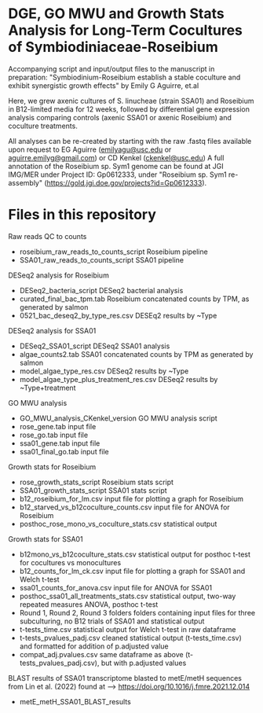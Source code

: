 # DGE, GO MWU and Growth Stats Analysis for Long-Term Cocultures of Symbiodiniaceae-Roseibium 
Accompanying script and input/output files to the manuscript in preparation:
"Symbiodinium-Roseibium establish a stable coculture and exhibit synergistic growth effects" by Emily G Aguirre, et.al

Here, we grew axenic cultures of S. linucheae (strain SSA01) and Roseibium in B12-limited media for 12 weeks, followed by differential gene expression analysis comparing controls (axenic SSA01 or axenic Roseibium) and coculture treatments. 

All analyses can be re-created by starting with the raw .fastq files available upon request to EG Aguirre (emilyagu@usc.edu or aguirre.emilyg@gmail.com) or CD Kenkel (ckenkel@usc.edu)
A full annotation of the Roseibium sp. Sym1 genome can be found at JGI IMG/MER under Project ID: Gp0612333, under "Roseibium sp. Sym1 re-assembly" (https://gold.jgi.doe.gov/projects?id=Gp0612333).

# Files in this repository 

Raw reads QC to counts
- roseibium_raw_reads_to_counts_script      Roseibium pipeline
- SSA01_raw_reads_to_counts_script     SSA01 pipeline


DESeq2 analysis for Roseibium
- DESeq2_bacteria_script      DESeq2 bacterial analysis
- curated_final_bac_tpm.tab     Roseibium concatenated counts by TPM, as generated by salmon
- 0521_bac_deseq2_by_type_res.csv     DESEq2 results by ~Type


DESeq2 analysis for SSA01
- DESeq2_SSA01_script     DESeq2 SSA01 analysis
- algae_counts2.tab     SSA01 concatenated counts by TPM as generated by salmon
- model_algae_type_res.csv    DESeq2 results by ~Type
- model_algae_type_plus_treatment_res.csv     DESeq2 results by ~Type+treatment


GO MWU analysis
- GO_MWU_analysis_CKenkel_version     GO MWU analysis script
- rose_gene.tab     input file
- rose_go.tab     input file
- ssa01_gene.tab    input file
- ssa01_final_go.tab      input file


Growth stats for Roseibium 
- rose_growth_stats_script    Roseibium stats script
- SSA01_growth_stats_script     SSA01 stats script
- b12_roseibium_for_lm.csv    input file for plotting a graph for Roseibium
- b12_starved_vs_b12coculture_counts.csv    input file for ANOVA for Roseibium
- posthoc_rose_mono_vs_coculture_stats.csv    statistical output 

Growth stats for SSA01
- b12mono_vs_b12coculture_stats.csv    statistical output for posthoc t-test for cocultures vs monocultures
- b12_counts_for_lm_ck.csv     input file for plotting a graph for SSA01 and Welch t-test
- ssa01_counts_for_anova.csv    input file for ANOVA for SSA01
- posthoc_ssa01_all_treatments_stats.csv    statistical output, two-way repeated measures ANOVA, posthoc t-test
- Round 1, Round 2, Round 3 folders     folders containing input files for three subculturing, no B12 trials of SSA01 and statistical output
- t-tests_time.csv    statistical output for Welch t-test in raw dataframe
- t-tests_pvalues_padj.csv    cleaned statistical output (t-tests_time.csv) and formatted for addition of p.adjusted value
- compat_adj.pvalues.csv    same dataframe as above (t-tests_pvalues_padj.csv), but with p.adjusted values


BLAST results of SSA01 transcriptome blasted to metE/metH sequences from Lin et al. (2022) found at --> https://doi.org/10.1016/j.fmre.2021.12.014
- metE_metH_SSA01_BLAST_results  



